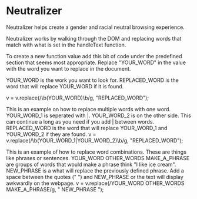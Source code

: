# Neutralizer
Neutralizer helps create a gender and racial neutral browsing experience.

Neutralizer works by walking through the DOM and replacing words that match with what is set in the handleText function.

To create a new function value add this bit of code under the predefined section that seems most appropriate. 
Replace "YOUR_WORD" in the value with the word you want to replace in the document.

YOUR_WORD is the work you want to look for.
REPLACED_WORD is the word that will replace YOUR_WORD if it is found.

v = v.replace(/\b(YOUR_WORD)\b/g, "REPLACED_WORD");


This is an example on how to replace multiple words with one word.
YOUR_WORD_1 is seperated with |. YOUR_WORD_2 is on the other side. This can continue a long as you need if you add | between words.
REPLACED_WORD is the word that will replace YOUR_WORD_1 and YOUR_WORD_2 if they are found.
v = v.replace(/\b(YOUR_WORD_1|YOUR_WORD_2)\b/g, "REPLACED_WORD");

This is an example of how to replace word combinations. These are things like phrases or sentences.
YOUR_WORD OTHER_WORDS MAKE_A_PHRASE are groups of words that would make a phrase think "I like ice cream".
NEW_PHRASE is a what will replace the previously defined phrase. 
Add a space between the quotes (" ") and NEW_PHRASE or the text will display awkwardly on the webpage.
v = v.replace(/YOUR_WORD OTHER_WORDS MAKE_A_PHRASE/g, " NEW_PHRASE ");
